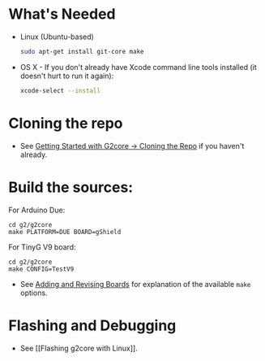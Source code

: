 # What's Needed

* Linux (Ubuntu-based)
  ```bash
  sudo apt-get install git-core make
  ```

* OS X - If you don't already have Xcode command line tools installed (it doesn't hurt to run it again):
  ```bash
  xcode-select --install
  ```

# Cloning the repo

  * See [Getting Started with G2core → Cloning the Repo](https://github.com/synthetos/g2/wiki/Getting-Started-with-g2core-Development#cloning-the-repo) if you haven't already.

# Build the sources:

For Arduino Due:
```
cd g2/g2core
make PLATFORM=DUE BOARD=gShield
```

For TinyG V9 board:
```
cd g2/g2core
make CONFIG=TestV9
```

* See [Adding and Revising Boards](Adding-and-Revising-Boards) for explanation of the available `make` options.

# Flashing and Debugging

- See [[Flashing g2core with Linux]].
